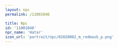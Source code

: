 ```yaml
---
layout: npc
permalink: /11001046

title: Npc
id: '11001046'
npc_name: 'Hatar'
icon_url: 'portrait/npc/02020082_m_redmask_p.png'
---
```

